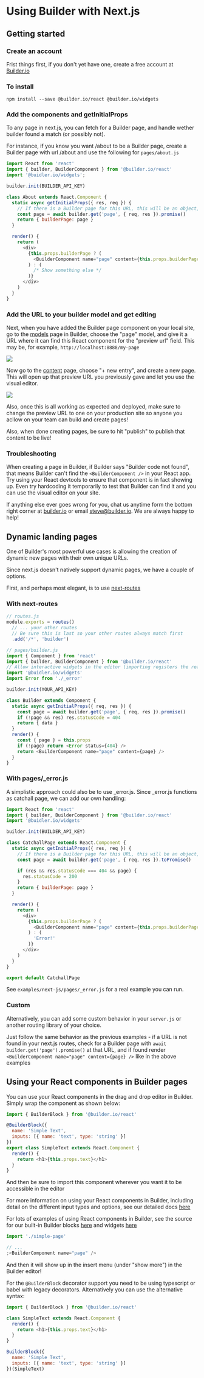 # Using Builder with Next.js

## Getting started

### Create an account

Frist things first, if you don't yet have one, create a free account at [Builder.io](https://builder.io)

### To install

`npm install --save @builder.io/react @builder.io/widgets`

### Add the components and getInitialProps

To any page in next.js, you can fetch for a Builder page, and handle wether builder found a
match (or possibly not).

For instance, if you know you want /about to be a Builder page, create a Builder page with url /about
and use the following for `pages/about.js`

```js
import React from 'react'
import { builder, BuilderComponent } from '@builder.io/react'
import '@buidler.io/widgets';

builder.init(BUILDER_API_KEY)

class About extends React.Component {
  static async getInitialProps({ res, req }) {
    // If there is a Builder page for this URL, this will be an object, otherwise it'll be null
    const page = await builder.get('page', { req, res }).promise()
    return { builderPage: page }
  }

  render() {
    return (
      <div>
        {this.props.builderPage ? (
          <BuilderComponent name="page" content={this.props.builderPage} />
        ) : (
          /* Show something else */
        )}
      </div>
    )
  }
}
```

### Add the URL to your builder model and get editing

Next, when you have added the Builder page component on your local site, go to the [models](https://buidler.io/models) page in Builder, choose the "page" model, and give it a URL where it can find this React component for the "preview url" field. This may be, for example, `http://localhost:8888/my-page`

<img src="https://i.imgur.com/PRWvNM1.gif">

Now go to the [content](https://buidler.io/content) page, choose "+ new entry", and create a new page. This will open up that preview URL you previously gave and let you use the visual editor.

<img src="https://imgur.com/5BC0lYR.gif">

Also, once this is all working as expected and deployed, make sure to change the preview URL to one on your production site so anyone you acllow on your team can build and create pages!

Also, when done creating pages, be sure to hit "publish" to publish that content to be live!

### Troubleshooting

When creating a page in Builder, if Builder says "Builder code not found", that means Builder can't find the `<BuilderComponent />` in your React app. Try using your React devtools to ensure that component is in fact showing up. Even try hardcoding it temporarily to test that Builder can find it and you can use the visual editor on your site.

If anything else ever goes wrong for you, chat us anytime form the bottom right corner at [builder.io](https://builder.io) or email steve@builder.io. We are always happy to help!

## Dynamic landing pages

One of Builder's most powerful use cases is allowing the creation of dynamic new pages with their own unique URLs.

Since next.js doesn't natively support dynamic pages, we have a couple of options.

First, and perhaps most elegant, is to use [next-routes](https://github.com/fridays/next-routes)

### With next-routes

```js
// routes.js
module.exports = routes()
  // ... your other routes
  // Be sure this is last so your other routes always match first
  .add('/*', 'builder')
```

```js
// pages/builder.js
import { Component } from 'react'
import { builder, BuilderComponent } from '@builder.io/react'
// Allow interactive widgets in the editor (importing registers the react components)
import '@buidler.io/widgets'
import Error from './_error'

builder.init(YOUR_API_KEY)

class Builder extends Component {
  static async getInitialProps({ req, res }) {
    const page = await builder.get('page', { req, res }).promise()
    if (!page && res) res.statusCode = 404
    return { data }
  }
  render() {
    const { page } = this.props
    if (!page) return <Error status={404} />
    return <BuilderComponent name="page" content={page} />
  }
}
```

### With pages/\_error.js

A simplistic approach could also be to use \_error.js. Since \_error.js functions as catchall page, we can add our own handling:

```js
import React from 'react'
import { builder, BuilderComponent } from '@builder.io/react'
import '@buidler.io/widgets'

builder.init(BUILDER_API_KEY)

class CatchallPage extends React.Component {
  static async getInitialProps({ res, req }) {
    // If there is a Builder page for this URL, this will be an object, otherwise it'll be null
    const page = await builder.get('page', { req, res }).toPromise()

    if (res && res.statusCode === 404 && page) {
      res.statusCode = 200
    }
    return { builderPage: page }
  }

  render() {
    return (
      <div>
        {this.props.builderPage ? (
          <BuilderComponent name="page" content={this.props.builderPage} />
        ) : (
          'Error!'
        )}
      </div>
    )
  }
}

export default CatchallPage
```

See `examples/next-js/pages/_error.js` for a real example you can run.

### Custom

Alternatively, you can add some custom behavior in your `server.js` or another routing library of your choice.

Just follow the same behavior as the previous examples - if a URL is not found in your next.js routes, check for a Builder page with `await builder.get('page').promise()` at that URL, and if found render `<BuilderComponent name="page" content={page} />` like in the above examples

## Using your React components in Builder pages

You can use your React components in the drag and drop editor in Builder. Simply wrap the component as shown below:

```js
import { BuilderBlock } from '@builder.io/react'

@BuilderBlock({
  name: 'Simple Text',
  inputs: [{ name: 'text', type: 'string' }]
})
export class SimpleText extends React.Component {
  render() {
    return <h1>{this.props.text}</h1>
  }
}
```

And then be sure to import this component wherever you want it to be accessible in the editor

For more information on using your React components in Builder, including
detail on the different input types and options, see our detailed docs [here](https://builder.io/c/docs/custom-react-components)

For lots of examples of using React components in Builder, see the source for our built-in Builder blocks [here](https://github.com/BuilderIO/builder/tree/master/packages/react/src/blocks) and widgets [here](https://github.com/BuilderIO/builder/tree/master/packages/widgets/src/components)

```js
import './simple-page'

// ...
;<BuilderComponent name="page" />
```

And then it will show up in the insert menu (under "show more") in the Builder editor!

For the `@BuilderBlock` decorator support you need to be using typescript or babel with legacy decorators. Alternatively you can use the alternative syntax:

```js
import { BuilderBlock } from '@builder.io/react'

class SimpleText extends React.Component {
  render() {
    return <h1>{this.props.text}</h1>
  }
}

BuilderBlock({
  name: 'Simple Text',
  inputs: [{ name: 'text', type: 'string' }]
})(SimpleText)
```
